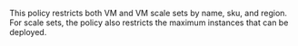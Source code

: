 This policy restricts both VM and VM scale sets by name, sku, and region. For scale sets, the policy also restricts the maximum instances that can be deployed. 
